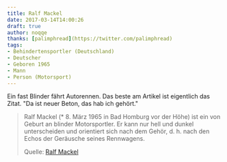 ```yaml
---
title: Ralf Mackel
date: 2017-03-14T14:00:26
draft: true
author: noqqe
thanks: [palimphread](https://twitter.com/palimphread)
tags:
- Behindertensportler (Deutschland)
- Deutscher
- Geboren 1965
- Mann
- Person (Motorsport)
---
```


Ein fast Blinder fährt Autorennen. Das beste am Artikel ist eigentlich das
Zitat. "Da ist neuer Beton, das hab ich gehört."

> Ralf Mackel (* 8. März 1965 in Bad Homburg vor der Höhe) ist ein von Geburt an
> blinder Motorsportler. Er kann nur hell und dunkel unterscheiden und
> orientiert sich nach dem Gehör, d. h. nach den Echos der Geräusche seines
> Rennwagens.
>
> Quelle: [Ralf Mackel](https://de.wikipedia.org/wiki/Ralf_Mackel)
